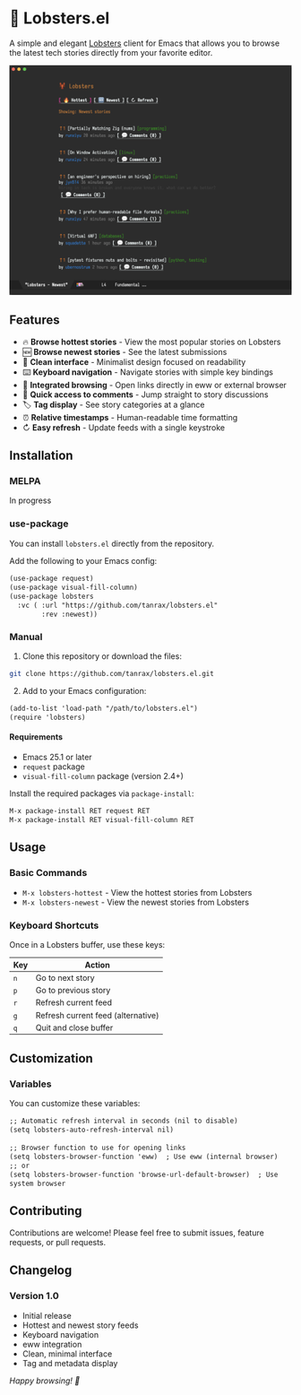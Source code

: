 # 🦞 Lobsters.el

A simple and elegant [Lobsters](https://lobste.rs/) client for Emacs that allows you to browse the latest tech stories directly from your favorite editor.

![Lobsters.el Screenshot](screenshot.jpg)

## Features

- 🔥 **Browse hottest stories** - View the most popular stories on Lobsters
- 🆕 **Browse newest stories** - See the latest submissions
- 📖 **Clean interface** - Minimalist design focused on readability
- ⌨️ **Keyboard navigation** - Navigate stories with simple key bindings
- 🔗 **Integrated browsing** - Open links directly in eww or external browser
- 💬 **Quick access to comments** - Jump straight to story discussions
- 🏷️ **Tag display** - See story categories at a glance
- ⏰ **Relative timestamps** - Human-readable time formatting
- ↻ **Easy refresh** - Update feeds with a single keystroke

## Installation

### MELPA

In progress

### use-package

You can install `lobsters.el` directly from the repository.

Add the following to your Emacs config:

```elisp
(use-package request)
(use-package visual-fill-column)
(use-package lobsters
  :vc ( :url "https://github.com/tanrax/lobsters.el"
        :rev :newest))
```

### Manual

1. Clone this repository or download the files:
```bash
git clone https://github.com/tanrax/lobsters.el.git
```

2. Add to your Emacs configuration:
```elisp
(add-to-list 'load-path "/path/to/lobsters.el")
(require 'lobsters)
```

#### Requirements

- Emacs 25.1 or later
- `request` package
- `visual-fill-column` package (version 2.4+)

Install the required packages via `package-install`:
```
M-x package-install RET request RET
M-x package-install RET visual-fill-column RET
```

## Usage

### Basic Commands

- `M-x lobsters-hottest` - View the hottest stories from Lobsters
- `M-x lobsters-newest` - View the newest stories from Lobsters

### Keyboard Shortcuts

Once in a Lobsters buffer, use these keys:

| Key | Action |
|-----|--------|
| `n` | Go to next story |
| `p` | Go to previous story |
| `r` | Refresh current feed |
| `g` | Refresh current feed (alternative) |
| `q` | Quit and close buffer |

## Customization

### Variables

You can customize these variables:

```elisp
;; Automatic refresh interval in seconds (nil to disable)
(setq lobsters-auto-refresh-interval nil)

;; Browser function to use for opening links
(setq lobsters-browser-function 'eww)  ; Use eww (internal browser)
;; or
(setq lobsters-browser-function 'browse-url-default-browser)  ; Use system browser
```

## Contributing

Contributions are welcome! Please feel free to submit issues, feature requests, or pull requests.

## Changelog

### Version 1.0
- Initial release
- Hottest and newest story feeds
- Keyboard navigation
- eww integration
- Clean, minimal interface
- Tag and metadata display

*Happy browsing! 🦞*
